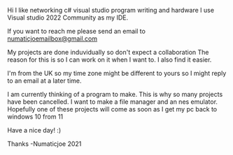 Hi I like networking c# visual studio program writing and hardware
I use Visual studio 2022 Community as my IDE.

If you want to reach me please send an email to 
numaticjoemailbox@gmail.com

My projects are done induvidually so don't expect a collaboration 
The reason for this is so I can work on it when I want to. I also find it easier. 

I'm from the UK so my time zone might be different to yours so I might reply to an email at a later time. 

I am currently thinking of a program to make. This is why so many projects have been cancelled. 
I want to make a file manager and an nes emulator. 
Hopefully one of these projects will come as soon as I get my pc back to windows 10 from 11


Have a nice day! :) 

Thanks
-Numaticjoe 2021

